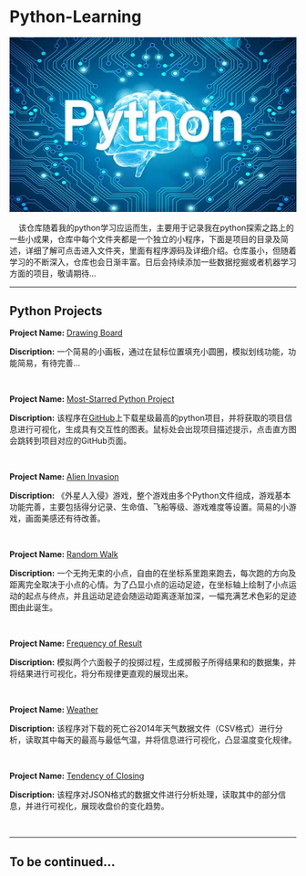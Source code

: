 # Python-Learning
![picture](https://raw.githubusercontent.com/jc-LeeHub/Python-Learning/master/images/img.jpg)

&nbsp;&nbsp;&nbsp;&nbsp;该仓库随着我的python学习应运而生，主要用于记录我在python探索之路上的一些小成果，仓库中每个文件夹都是一个独立的小程序，下面是项目的目录及简述，详细了解可点击进入文件夹，里面有程序源码及详细介绍。仓库虽小，但随着学习的不断深入，仓库也会日渐丰富。日后会持续添加一些数据挖掘或者机器学习方面的项目，敬请期待...
***

## Python Projects
**Project Name:** [Drawing Board](https://github.com/jc-LeeHub/Python-Learning/tree/master/Drawing%20Board) 

**Discription:** 一个简易的小画板，通过在鼠标位置填充小圆圈，模拟划线功能，功能简易，有待完善...

&nbsp;

**Project Name:** [Most-Starred Python Project](https://github.com/jc-LeeHub/Python-Learning/tree/master/Most-Starred%20Python%20Project) 

**Discription:** 该程序在[GitHub](https://github.com/)上下载星级最高的python项目，并将获取的项目信息进行可视化，生成具有交互性的图表。鼠标处会出现项目描述提示，点击直方图会跳转到项目对应的GitHub页面。

&nbsp;

**Project Name:** [Alien Invasion](https://github.com/jc-LeeHub/Python-Learning/tree/master/Alien%20Invasion)

**Discription:** 《外星人入侵》游戏，整个游戏由多个Python文件组成，游戏基本功能完善，主要包括得分记录、生命值、飞船等级、游戏难度等设置。简易的小游戏，画面美感还有待改善。

&nbsp;

**Project Name:** [Random Walk](https://github.com/jc-LeeHub/Python-Learning/tree/master/Random%20Walk)

**Discription:** 一个无拘无束的小点，自由的在坐标系里跑来跑去，每次跑的方向及距离完全取决于小点的心情。为了凸显小点的运动足迹，在坐标轴上绘制了小点运动的起点与终点，并且运动足迹会随运动距离逐渐加深，一幅充满艺术色彩的足迹图由此诞生。

&nbsp;

**Project Name:** [Frequency of Result](https://github.com/jc-LeeHub/Python-Learning/tree/master/Frequency%20of%20Result)

**Discription:** 模拟两个六面骰子的投掷过程，生成掷骰子所得结果和的数据集，并将结果进行可视化，将分布规律更直观的展现出来。

&nbsp;

**Project Name:** [Weather](https://github.com/jc-LeeHub/Python-Learning/tree/master/Weather)

**Discription:** 该程序对下载的死亡谷2014年天气数据文件（CSV格式）进行分析，读取其中每天的最高与最低气温，并将信息进行可视化，凸显温度变化规律。

&nbsp;

**Project Name:** [Tendency of Closing](https://github.com/jc-LeeHub/Python-Learning/tree/master/Tendency%20of%20Closing)

**Discription:** 该程序对JSON格式的数据文件进行分析处理，读取其中的部分信息，并进行可视化，展现收盘价的变化趋势。

&nbsp;

***
## To be continued...
